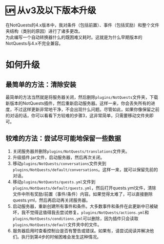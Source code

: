 # 🆙 从v3及以下版本升级
在NotQuests的4.x版本中，我对条件（包括前置）、事件（包括奖励）和整个文件夹结构（类别的原因）进行了诸多更改。  
为此编写一个自动转换器什么的既困难又耗时。这就是为什么早期版本的NotQuests与4.x不完全兼容。  
# 如何升级
## 最简单的方法：清除安装
最简单的方法当然就是将服务器关闭，然后删除```plugins/NotQuests```文件夹，下载新版本的NotQuests插件，然后重新启动服务器。这样一来，你会丢失所有的进度，不过这样更新非常地干净，不会出现什么问题。尽管如此，如果你像保留之前的对话的话，你可以看看下方较难的步骤3，这非常简单，只需要移动文件夹即可。  
## 较难的方法：尝试尽可能地保留一些数据
1. 关闭服务器并删除```plugins/NotQuests/translations```文件夹。
2. 升级插件.jar文件，启动服务器，然后再次关闭。  
3. 移动```plugins/NotQuests/conversations```文件夹到```plugins/NotQuests/default/conversations```。这样一来，就可以保留先前的对话。  
4. 移动```plugins/NotQuests/quests.yml```文件到```plugins/NotQuests/default/quests.yml```，然后打开quests.yml文件，清除文件中所有奖励/前置（事件/条件）内容。如果觉得太难了，可以直接删除quests.yml，然后再启动再关闭服务器。 
5.  启动服务器，重新创建所有事件和条件。大多数事件和条件在此更新中已被破坏，我不觉得这值得我去尝试修复。```plugins/NotQuests/actions.yml```和```plugins/NotQuests/conditions.yml```可以删除，因为插件只会读取```plugins/NotQuests/default```文件夹中的文件。  
6. 服务器启用时查看控制台是否有警告或错误。如果有，请尝试阅读并解决他们。执行到第4步的时候困难会发生这种情况。  
